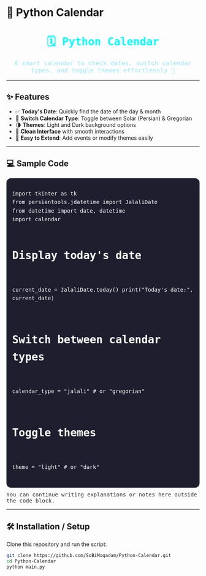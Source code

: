 # 📅 Python Calendar

<div align="center">
<h1 style="color:#00ffff; font-family:monospace;">🗓 Python Calendar</h1>
<p style="font-family:monospace; font-size:16px; color:#9be7ff;">
A smart calendar to check dates, switch calendar types, and toggle themes effortlessly 🚀
</p>
</div>

---

## ✨ Features

- ✅ **Today's Date**: Quickly find the date of the day & month  
- 🔄 **Switch Calendar Type**: Toggle between Solar (Persian) & Gregorian  
- 🌗 **Themes**: Light and Dark background options  
- 🎨 **Clean Interface** with smooth interactions  
- 📝 **Easy to Extend**: Add events or modify themes easily

---

## 💻 Sample Code

<div style="background:#1e1e2f; padding:15px; border-radius:12px; color:#fff; font-family:monospace; line-height:1.6;">
<pre>
import tkinter as tk
from persiantools.jdatetime import JalaliDate
from datetime import date, datetime
import calendar

# Display today's date
current_date = JalaliDate.today()
print("Today's date:", current_date)

# Switch between calendar types
calendar_type = "jalali"  # or "gregorian"

# Toggle themes
theme = "light"  # or "dark"
</pre>
</div>

<p style="margin-top:10px; color:#333; font-family:monospace;">
You can continue writing explanations or notes here outside the code block.
</p>

---

## 🛠 Installation / Setup

Clone this repository and run the script:

```bash
git clone https://github.com/SoBiMoqadam/Python-Calendar.git
cd Python-Calendar
python main.py
